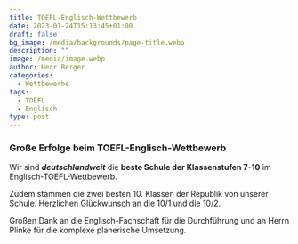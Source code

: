 ```yaml
---
title: TOEFL-Englisch-Wettbewerb
date: 2023-01-24T15:13:45+01:00
draft: false
bg_image: /media/backgrounds/page-title.webp
description: ""
image: /media/image.webp
author: Herr Berger
categories:
  - Wettbewerbe
tags:
  - TOEFL
  - Englisch
type: post
---
```

### Große Erfolge beim TOEFL-Englisch-Wettbewerb

Wir sind ***deutschlandweit*** die **beste Schule der Klassenstufen 7-10** im Englisch-TOEFL-Wettbewerb.

Zudem stammen die zwei besten 10. Klassen der Republik von unserer Schule. Herzlichen Glückwunsch an die 10/1 und die 10/2.

Großen Dank an die Englisch-Fachschaft für die Durchführung und an Herrn Plinke für die komplexe planerische Umsetzung.
